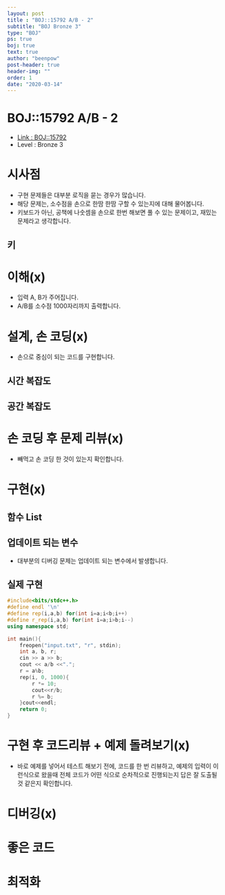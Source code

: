 ```yaml
---
layout: post
title : "BOJ::15792 A/B - 2"
subtitle: "BOJ Bronze 3"
type: "BOJ"
ps: true
boj: true
text: true
author: "beenpow"
post-header: true
header-img: ""
order: 1
date: "2020-03-14"
---
```



# BOJ::15792 A/B - 2
- [Link : BOJ::15792](https://www.acmicpc.net/problem/15792)
- Level : Bronze 3

# 시사점
- 구현 문제들은 대부분 로직을 묻는 경우가 많습니다.
- 해당 문제는, 소수점을 손으로 한땀 한땀 구할 수 있는지에 대해 물어봅니다.
- 키보드가 아닌, 공책에 나숫셈을 손으로 한번 해보면 풀 수 있는 문제이고, 재밌는 문제라고 생각합니다.

## 키

# 이해(x)
- 입력 A, B가 주어집니다.
- A/B를 소수점 1000자리까지 출력합니다.

# 설계, 손 코딩(x)
- 손으로 중심이 되는 코드를 구현합니다.

## 시간 복잡도

## 공간 복잡도

# 손 코딩 후 문제 리뷰(x)
- 빼먹고 손 코딩 한 것이 있는지 확인합니다.

# 구현(x)

## 함수 List 

## 업데이트 되는 변수
- 대부분의 디버깅 문제는 업데이트 되는 변수에서 발생합니다.

## 실제 구현 

```cpp
#include<bits/stdc++.h>
#define endl '\n'
#define rep(i,a,b) for(int i=a;i<b;i++)
#define r_rep(i,a,b) for(int i=a;i>b;i--)
using namespace std;

int main(){
    freopen("input.txt", "r", stdin);
    int a, b, r;
    cin >> a >> b;
    cout << a/b <<".";
    r = a%b;
    rep(i, 0, 1000){
        r *= 10;
        cout<<r/b;
        r %= b;
    }cout<<endl;
    return 0;
}
```

# 구현 후 코드리뷰 + 예제 돌려보기(x)
- 바로 예제를 넣어서 테스트 해보기 전에, 코드를 한 번 리뷰하고, 예제의 입력이 이런식으로 왔을때
  전체 코드가 어떤 식으로 순차적으로 진행되는지 답은 잘 도출될 것 같은지 확인합니다.

# 디버깅(x)

# 좋은 코드

# 최적화
